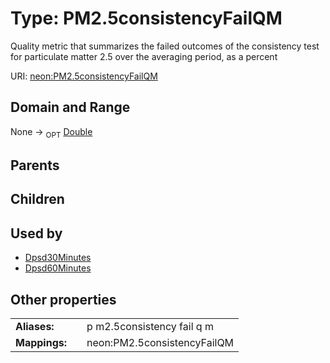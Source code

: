 
# Type: PM2.5consistencyFailQM


Quality metric that summarizes the failed outcomes of the consistency test for particulate matter 2.5 over the averaging period, as a percent

URI: [neon:PM2.5consistencyFailQM](https://data.neonscience.org/PM2.5consistencyFailQM)


## Domain and Range

None ->  <sub>OPT</sub> [Double](types/Double.md)

## Parents


## Children


## Used by

 * [Dpsd30Minutes](Dpsd30Minutes.md)
 * [Dpsd60Minutes](Dpsd60Minutes.md)

## Other properties

|  |  |  |
| --- | --- | --- |
| **Aliases:** | | p m2.5consistency fail q m |
| **Mappings:** | | neon:PM2.5consistencyFailQM |

